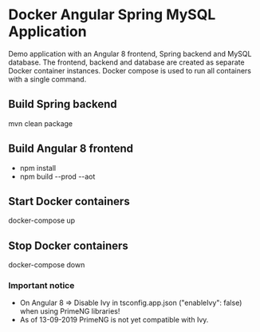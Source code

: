 # Docker Angular Spring MySQL Application
Demo application with an Angular 8 frontend, Spring backend and MySQL database.
The frontend, backend and database are created as separate Docker container instances.
Docker compose is used to run all containers with a single command.

## Build Spring backend
mvn clean package

## Build Angular 8 frontend
- npm install
- npm build --prod --aot

## Start Docker containers
docker-compose up

## Stop Docker containers
docker-compose down

### Important notice
- On Angular 8 => Disable Ivy in tsconfig.app.json ("enableIvy": false) when using PrimeNG libraries!
- As of 13-09-2019 PrimeNG is not yet compatible with Ivy.